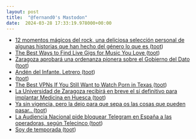 ```yaml
---
layout: post
title:  "@fernand0's Mastodon"
date:  2024-03-28 17:33:19.978000+00:00
---
```

*  [12 momentos mágicos del rock, una deliciosa selección personal de algunas historias que han hecho del género lo que es ](https://www.microsiervos.com/archivo/libros/12-momentos-magicos-rock.htm) ([toot](https://mastodon.social/@fernand0/112174510895339477))
*  [The Best Ways to Find Live Gigs for Music You Love ](https://lifehacker.com/tech/the-best-ways-to-find-live-music-gig) ([toot](https://mastodon.social/@fernand0/112174174979376489))
*  [Zaragoza aprobará una ordenanza pionera sobre el Gobierno del Dato ](https://www.elperiodicodearagon.com/zaragoza/2024/03/23/zaragoza-aprobara-ordenanza-pionera-gobierno-99886638.htm) ([toot](https://mastodon.social/@fernand0/112174046002551912))
*  [Andén del Infante. Letrero ](https://www.flickr.com/photos/fernand0/53600901922) ([toot](https://mastodon.social/@fernand0/112174026408725971))
*  [ ](https://mastodon.social/users/fernand0/statuses/112173554728073753/activity) ([toot](https://mastodon.social/users/fernand0/statuses/112173554728073753/activity))
*  [The Best VPNs If You Still Want to Watch Porn in Texas ](https://lifehacker.com/tech/best-vpns-to-watch-porn-in-texa) ([toot](https://mastodon.social/@fernand0/112173328118502968))
*  [La Universidad de Zaragoza recibirá en breve el sí definitivo para implantar Medicina en Huesca ](https://www.cope.es/emisoras/aragon/huesca-provincia/huesca/noticias/universidad-zaragoza-recibira-breve-definitivo-para-implantar-medicina-huesca-20240322_321269) ([toot](https://mastodon.social/@fernand0/112173058173824764))
*  [Ya sin vigencia, pero la dejo para que sepa os las cosas que pueden pasar.. ](https://mastodon.social/@fernand0/112173031115900781) ([toot](https://mastodon.social/@fernand0/112173031115900781))
*  [La Audiencia Nacional pide bloquear Telegram en España a las operadoras, según Telecinco ](https://www.xataka.com/servicios/audiencia-nacional-pide-bloquear-telegram-espana-a-operadoras-telecinc) ([toot](https://mastodon.social/@fernand0/112172839638951846))
*  [Soy de temporada ](https://soydetemporada.es) ([toot](https://mastodon.social/@fernand0/112172546415020061))
